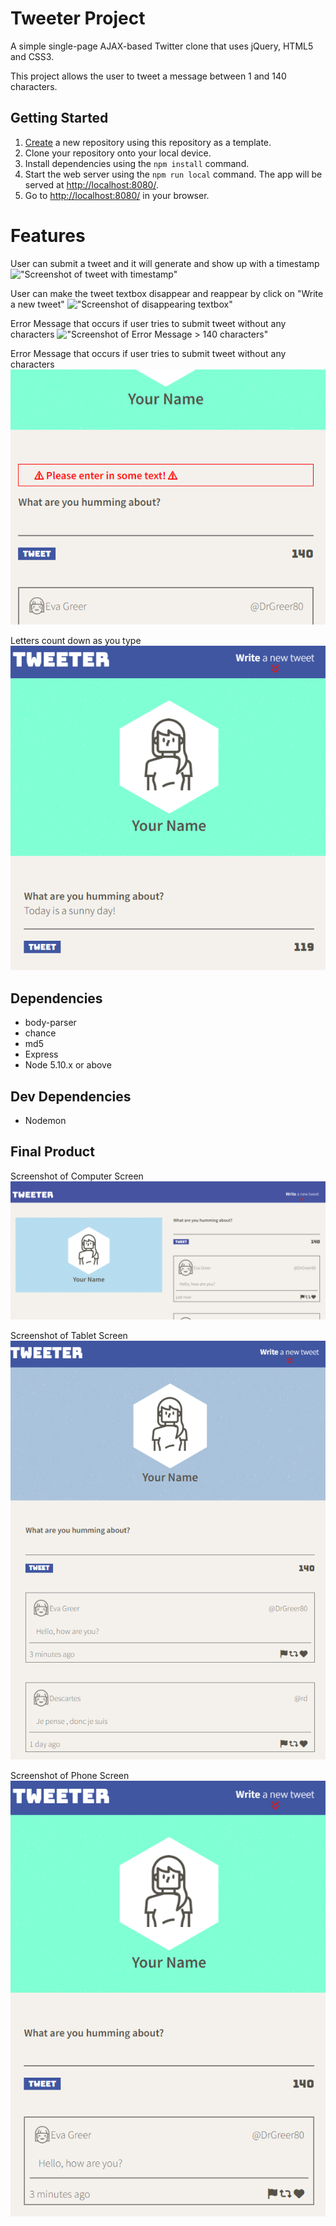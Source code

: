 # Tweeter Project

A simple single-page AJAX-based Twitter clone that uses jQuery, HTML5 and CSS3. 

This project allows the user to tweet a message between 1 and 140 characters.

## Getting Started

1. [Create](https://docs.github.com/en/repositories/creating-and-managing-repositories/creating-a-repository-from-a-template) a new repository using this repository as a template.
2. Clone your repository onto your local device.
3. Install dependencies using the `npm install` command.
3. Start the web server using the `npm run local` command. The app will be served at <http://localhost:8080/>.
4. Go to <http://localhost:8080/> in your browser.

# Features

User can submit a tweet and it will generate and show up with a timestamp
!["Screenshot of tweet with timestamp"]()

User can make the tweet textbox disappear and reappear by click on "Write a new tweet"
!["Screenshot of disappearing textbox"]()

Error Message that occurs if user tries to submit tweet without any characters
!["Screenshot of Error Message > 140 characters"]()

Error Message that occurs if user tries to submit tweet without any characters
!["Screenshot of Error Message 0 characters"](https://github.com/CShum28/tweeter/blob/master/docs/Tweet%20Error.png)

Letters count down as you type
!["Screenshot of Letter Counting Down"](https://github.com/CShum28/tweeter/blob/master/docs/Tweet%20Letter%20Count.png)

## Dependencies

- body-parser
- chance
- md5
- Express
- Node 5.10.x or above

## Dev Dependencies

- Nodemon

## Final Product

Screenshot of Computer Screen
!["Screenshot of Computer Screen"](https://github.com/CShum28/tweeter/blob/master/docs/Computer%20Screen%20Tweeter.png)

Screenshot of Tablet Screen
!["Screenshot of Tablet Screen"](https://github.com/CShum28/tweeter/blob/master/docs/Tablet%20Screen%20Tweeter.png)

Screenshot of Phone Screen
!["Screenshot of Phone Screen"](https://github.com/CShum28/tweeter/blob/master/docs/Phone%20Screen%20Tweeter.png)

